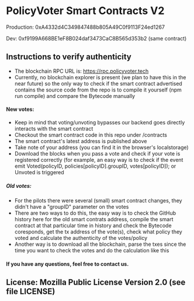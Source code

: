 # PolicyVoter Smart Contracts V2

Production: 0xA4332d4C349847488b805A49C0f9113F24ed1267

Dev: 0xf9199A668BE1eF8B024daf3473CaC8B565d353b2 (same contract)

## Instructions to verify authenticity

- The blockchain RPC URL is: https://rpc.policyvoter.tech
- Currently, no blockchain explorer is present (we plan to have this in the near future) so the only way to check if the smart contract advertised contains the source code from the repo is to compile it yourself (npm run compile) and compare the Bytecode manually

#### New votes:

- Keep in mind that voting/unvoting bypasses our backend goes directly interacts with the smart contract
- Checkout the smart contract code in this repo under /contracts
- The smart contract's latest address is published above
- Take note of your address (you can find it in the browser's localstorage)
- Download the blocks when you pass a vote and check if your vote is registered correctly (for example, an easy way is to check if the event emit Voted(policyID, policies[policyID].groupID, votes[policyID]); or Unvoted is triggered

##### Old votes:

- For the pilots there were several (small) smart contract changes, they didn't have a "groupID" parameter on the votes
- There are two ways to do this, the easy way is to check the GitHub history here for the old smart contrats address, compile the smart contract at that particular time in history and check the Bytecode coresponds, get the tx address of the vote(s), check what policy they voted and calculate the authenticity of the votes/policy
- Another way is to download all the blockchain, parse the txes since the time you want to check the votes and do the calculation like this

#### If you have any questions, feel free to contact us.

## License: Mozilla Public License Version 2.0 (see file LICENSE)
